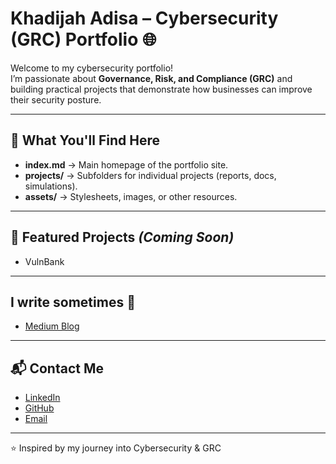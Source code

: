 # Khadijah Adisa – Cybersecurity (GRC) Portfolio 🌐

Welcome to my cybersecurity portfolio!  
I’m passionate about **Governance, Risk, and Compliance (GRC)** and building practical projects that demonstrate how businesses can improve their security posture.  

---

## 📂 What You'll Find Here
- **index.md** → Main homepage of the portfolio site.  
- **projects/** → Subfolders for individual projects (reports, docs, simulations).  
- **assets/** → Stylesheets, images, or other resources.  

---

## 🚧 Featured Projects *(Coming Soon)*
- VulnBank   
---

## I write sometimes 🥰
- [Medium Blog](https://medium.com/@khadijaha__)  

---

## 📬 Contact Me
- [LinkedIn](https://www.linkedin.com/in/khadijahadisa/)  
- [GitHub](https://github.com/main-chararacterr)  
- [Email](mailto:khadijahadisao@gmail.com)

---
⭐️ Inspired by my journey into Cybersecurity & GRC
